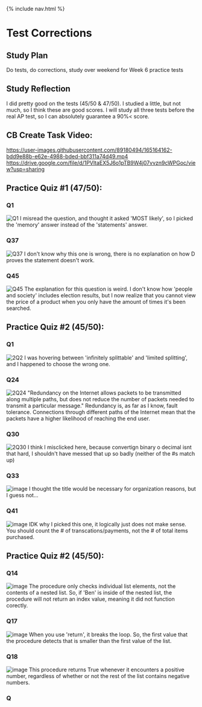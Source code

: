 {% include nav.html %}

# Test Corrections

## Study Plan
Do tests, do corrections, study over weekend for Week 6 practice tests

## Study Reflection
I did pretty good on the tests (45/50 & 47/50). I studied a little, but not much, so I think these are good scores. I will study all three tests before the real AP test, so I can absolutely guarantee a 90%< score.

## CB Create Task Video:
https://user-images.githubusercontent.com/89180494/165164162-bdd9e88b-e62e-4988-bded-bbf311a74d49.mp4
https://drive.google.com/file/d/1PVltaEX5J6o1pTB9W4j07vvzn9cWPGoc/view?usp=sharing

## Practice Quiz #1 (47/50):
### Q1
![Q1](https://user-images.githubusercontent.com/89180494/164954279-d813789f-ae79-4a79-af55-23039293e2f0.png)
I misread the question, and thought it asked 'MOST likely', so I picked the 'memory' answer instead of the 'statements' answer.

### Q37
![Q37](https://user-images.githubusercontent.com/89180494/164954342-2305cff8-db97-440d-a550-e06878c3d8a1.png)
I don't know why this one is wrong, there is no explanation on how D proves the statement doesn't work.

### Q45
![Q45](https://user-images.githubusercontent.com/89180494/164954426-3cf3244d-8b64-45ff-afa9-08d61708e563.png)
The explanation for this question is weird. I don't know how 'people and society' includes election results, but I now realize that you cannot view the price of a product when you only have the amount of times it's been searched.

## Practice Quiz #2 (45/50):
### Q1

![2Q2](https://user-images.githubusercontent.com/89180494/164954502-4f5f7147-5b73-44a5-9894-924233bacbd9.png)
I was hovering between 'infinitely splittable' and 'limited splitting', and I happened to choose the wrong one.

### Q24
![2Q24](https://user-images.githubusercontent.com/89180494/164954804-1b5aefbb-0f4a-4e7e-bec3-96840fc36212.png)
"Redundancy on the Internet allows packets to be transmitted along multiple paths, but does not reduce the number of packets needed to transmit a particular message."
Redundancy is, as far as I know, fault tolerance. Connections through different paths of the Internet mean that the packets have a higher likelihood of reaching the end user.

### Q30
![2Q30](https://user-images.githubusercontent.com/89180494/164954999-5ac98593-e249-40d5-af7f-b3087134f970.png)
I think I misclicked here, because convertign binary o decimal isnt that hard, I shouldn't have messed that up so badly (neither of the #s match up)

### Q33
![image](https://user-images.githubusercontent.com/89180494/164955391-576bb9d0-5ec3-4e82-96a6-84dc564e775d.png)
I thought the title would be necessary for organization reasons, but I guess not...

### Q41
![image](https://user-images.githubusercontent.com/89180494/164955581-85bdab43-e084-4661-a2c8-67bd0b378bd5.png)
IDK why I picked this one, it logically just does not make sense. You should count the # of transcations/payments, not the # of total items purchased.

## Practice Quiz #2 (45/50):

### Q14
![image](https://user-images.githubusercontent.com/89180494/165834878-3a6e495d-6ecf-405e-9f71-439b6a6c0b0e.png)
The procedure only checks individual list elements, not the contents of a nested list. So, if 'Ben' is inside of the nested list, the procedure will not return an index value, meaning it did not function corectly.

### Q17
![image](https://user-images.githubusercontent.com/89180494/165835693-28e3255b-50f1-44e3-913d-0b56c1223b3d.png)
When you use 'return', it breaks the loop. So, the first value that the procedure detects that is smaller than the first value of the list.

### Q18
![image](https://user-images.githubusercontent.com/89180494/165836164-11298dab-dc77-47a5-b420-b176a1fa1bed.png)
This procedure returns True whenever it encounters a positive number, regardless of whether or not the rest of the list contains negative numbers.


### Q
